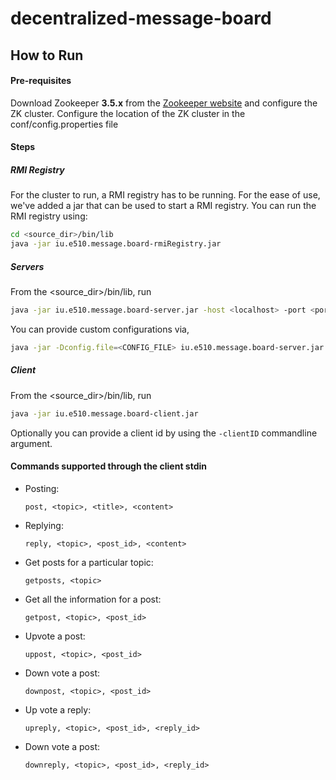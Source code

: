 # decentralized-message-board

## How to Run

#### Pre-requisites
Download Zookeeper __3.5.x__ from the [Zookeeper website](https://zookeeper.apache.org/releases.html#download)
and configure the ZK cluster. 
Configure the location of the ZK cluster in the conf/config.properties file

#### Steps
##### RMI Registry
For the cluster to run, a RMI registry has to be running.
For the ease of use, we've added a jar that can be used to start a RMI registry. You can run the RMI registry using:
```bash
cd <source_dir>/bin/lib
java -jar iu.e510.message.board-rmiRegistry.jar
```

##### Servers
From the <source_dir>/bin/lib, run
```bash
java -jar iu.e510.message.board-server.jar -host <localhost> -port <port>
```

You can provide custom configurations via,
```bash
java -jar -Dconfig.file=<CONFIG_FILE> iu.e510.message.board-server.jar
```

##### Client
From the <source_dir>/bin/lib, run
```bash
java -jar iu.e510.message.board-client.jar
```

Optionally you can provide a client id by using the ```-clientID``` commandline argument. 
#### Commands supported through the client stdin
-   Posting: 
    ```
    post, <topic>, <title>, <content>
    ```
    
-   Replying: 
    ```
    reply, <topic>, <post_id>, <content>
    ```
    
-   Get posts for a particular topic: 
    ```
    getposts, <topic>
    ```
    
-   Get all the information for a post: 
    ```
    getpost, <topic>, <post_id>
    ```
    
-   Upvote a post: 
    ```
    uppost, <topic>, <post_id>
    ```
    
-   Down vote a post: 
    ```
    downpost, <topic>, <post_id>
    ```
    
-   Up vote a reply: 
    ```
    upreply, <topic>, <post_id>, <reply_id>
    ```
    
-   Down vote a post: 
    ```
    downreply, <topic>, <post_id>, <reply_id>
    ```